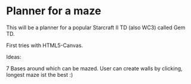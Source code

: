 # Planner for a maze

This will be a planner for a popular Starcraft II TD (also WC3) called Gem TD.

First tries with HTML5-Canvas.


Ideas:

7 Bases around which can be mazed.
User can create walls by clicking, longest maze ist the best :)
